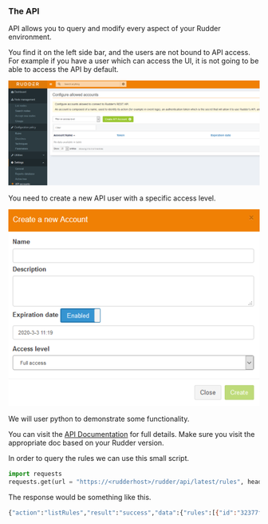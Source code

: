 ### The API

API allows you to query and modify every aspect of your Rudder environment.

You find it on the left side bar, and the users are not bound to API access. For example if you have a user which can access the UI, it is not going to be able to access the API by default.

![API](../pics/API.PNG)


You need to create a new API user with a specific access level.

![APIUSER](../pics/APIUSER.PNG)

We will user python to demonstrate some functionality. 

You can visit the [API Documentation](https://docs.rudder.io/api/) for full details. Make sure you visit the appropriate doc based on your Rudder version.

In order to query the rules we can use this small script.

``` python
import requests
requests.get(url = "https://<rudderhost>/rudder/api/latest/rules", headers = {"X-API-Token":"yaTXYTktka52Vy4ljlqlPkgCJoDU5Dq7"},verify = False)
```

The response would be something like this.

``` bash
{"action":"listRules","result":"success","data":{"rules":[{"id":"32377fd7-02fd-43d0-aab7-28460a91347b","displayName":"Global configuration for all nodes","shortDescription":"","longDescription":"This Rule was created automatically when Rudder was installed. It can be used to target Directives to all nodes (including the Rudder root server itself), or deleted if you would rather create your own set of Rules (it will never be created again).","directives":[],"targets":["special:all"],"enabled":true,"system":false,"tags":[]}]}}
```